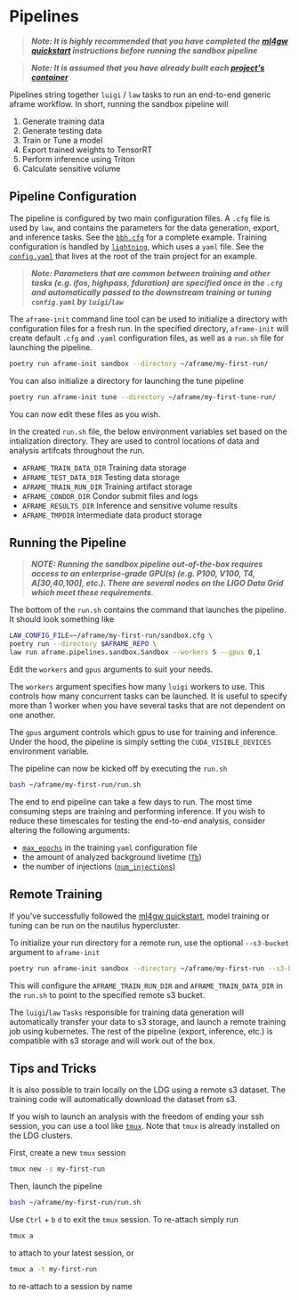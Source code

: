 # Pipelines

> **_Note: It is highly recommended that you have completed the [ml4gw quickstart](https://github.com/ml4gw/quickstart/) instructions before running the sandbox pipeline_**

> **_Note: It is assumed that you have already built each [project's container](../../../projects/README.md)_**

Pipelines string together `luigi` / `law` tasks to run an end-to-end generic aframe workflow.
In short, running the sandbox pipeline will

1. Generate training data 
2. Generate testing data
3. Train or Tune a model
4. Export trained weights to TensorRT
5. Perform inference using Triton
6. Calculate sensitive volume

## Pipeline Configuration
The pipeline is configured by two main configuration files. A `.cfg` file is used by `law`, and contains the parameters
for the data generation, export, and inference tasks. See the [`bbh.cfg`](./configs/bbh.cfg) for a complete example.
Training configuration is handled by [`lightning`](https://lightning.ai/docs/pytorch/stable/), which 
uses a `yaml` file. See the [`config.yaml`](../../../projects/train/config.yaml) that lives at the root of the train project for an example. 

> **_Note: Parameters that are common between training and other tasks (e.g. ifos, highpass, fduration) are specified once in the `.cfg` and automatically passed to the downstream training or tuning `config.yaml` by `luigi`/`law`_**

The `aframe-init` command line tool can be used to initialize a directory with configuration files for a fresh run. In the specified directory, `aframe-init` will create default `.cfg` and `.yaml` configuration files, as well as a `run.sh` file for launching the pipeline.

```bash
poetry run aframe-init sandbox --directory ~/aframe/my-first-run/ 
```

You can also initialize a directory for launching the tune pipeline

```bash
poetry run aframe-init tune --directory ~/aframe/my-first-tune-run/ 
```

You can now edit these files as you wish.

In the created `run.sh` file, the below environment variables set based on the intialization directory.
They are used to control locations of data and analysis artifcats throughout the run.

- `AFRAME_TRAIN_DATA_DIR` Training data storage
- `AFRAME_TEST_DATA_DIR` Testing data storage
- `AFRAME_TRAIN_RUN_DIR` Training artifact storage
- `AFRAME_CONDOR_DIR` Condor submit files and logs
- `AFRAME_RESULTS_DIR` Inference and sensitive volume results
- `AFRAME_TMPDIR` Intermediate data product storage 

## Running the Pipeline
> **_NOTE: Running the sandbox pipeline out-of-the-box requires access to an enterprise-grade GPU(s) (e.g. P100, V100, T4, A[30,40,100], etc.). There are several nodes on the LIGO Data Grid which meet these requirements_**.

The bottom of the `run.sh` contains the command that launches the pipeline. It should look something like

```bash
LAW_CONFIG_FILE=~/aframe/my-first-run/sandbox.cfg \
poetry run --directory $AFRAME_REPO \
law run aframe.pipelines.sandbox.Sandbox --workers 5 --gpus 0,1
```

Edit the `workers` and `gpus` arguments to suit your needs.

The `workers` argument specifies how many `luigi` workers to use. This controls how many concurrent tasks 
can be launched. It is useful to specify more than 1 worker when you have several tasks that are not dependent on one another. 

The `gpus` argument controls which gpus to use for training and inference. Under the hood, the pipeline is simply setting
the `CUDA_VISIBLE_DEVICES` environment variable. 

The pipeline can now be kicked off by executing the `run.sh` 

```bash
bash ~/aframe/my-first-run/run.sh
```

The end to end pipeline can take a few days to run. The most time consuming steps are training and performing inference. If you wish to reduce these timescales for testing the end-to-end analysis, consider altering the following arguments:
- [`max_epochs`](../../../projects/train/config.yaml#92) in the training `yaml` configuration file
- the amount of analyzed background livetime ([`Tb`](./configs/base.cfg#17)) 
- the number of injections ([`num_injections`](./configs/base.cfg#101))


## Remote Training
If you've successfully followed the [ml4gw quickstart](https://github.com/ml4gw/quickstart/),
model training or tuning can be run on the nautilus hypercluster. 

To initialize your run directory for a remote run, use the optional `--s3-bucket` argument to `aframe-init`

```bash
poetry run aframe-init sandbox --directory ~/aframe/my-first-run --s3-bucket s3://my-bucket/my-first-run
```

This will configure the `AFRAME_TRAIN_RUN_DIR` and `AFRAME_TRAIN_DATA_DIR` in the `run.sh` to point to the specified remote s3 bucket.

The `luigi`/`law` `Tasks` responsible for training data generation will automatically transfer your data to s3 storage, and launch a remote training job
using kubernetes. The rest of the pipeline (export, inference, etc.) is compatible with s3 storage and will work out of the box.


## Tips and Tricks
It is also possible to train locally on the LDG using a remote s3 dataset. The training code will automatically download the dataset from s3.


If you wish to launch an analysis with the freedom of ending
your ssh session, you can use a tool like [`tmux`](https://github.com/tmux/tmux/wiki). Note that `tmux`
is already installed on the LDG clusters.

First, create a new `tmux` session 

```bash
tmux new -s my-first-run
```

Then, launch the pipeline

```bash
bash ~/aframe/my-first-run/run.sh
```

Use `Ctrl` + `b` `d` to exit the `tmux` session. To re-attach simply run

```bash
tmux a
```

to attach to your latest session, or 

```bash
tmux a -t my-first-run
```

to re-attach to a session by name

